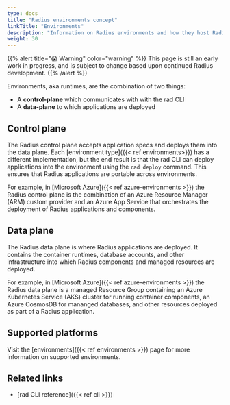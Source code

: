 ```yaml
---
type: docs
title: "Radius environments concept"
linkTitle: "Environments"
description: "Information on Radius environments and how they host Radius applications"
weight: 30
---
```


{{% alert title="😱 Warning" color="warning" %}}
This page is still an early work in progress, and is subject to change based upon continued Radius development.
{{% /alert %}}


Environments, aka runtimes, are the combination of two things:
- A **control-plane** which communicates with with the rad CLI
- A **data-plane** to which applications are deployed

## Control plane

The Radius control plane accepts application specs and deploys them into the data plane. Each [environment type]({{< ref environments>}}) has a different implementation, but the end result is that the rad CLI can deploy applications into the environment using the `rad deploy` command. This ensures that Radius applications are portable across environments.

For example, in [Microsoft Azure]({{< ref azure-environments >}}) the Radius control plane is the combination of an Azure Resource Manager (ARM) custom provider and an Azure App Service that orchestrates the deployment of Radius applications and components.

## Data plane

The Radius data plane is where Radius applications are deployed. It contains the container runtimes, database accounts, and other infrastructure into which Radius components and managed resources are deployed.

For example, in [Microsoft Azure]({{< ref azure-environments >}}) the Radius data plane is a managed Resource Group containing an Azure Kubernetes Service (AKS) cluster for running container components, an Azure CosmosDB for mananged databases, and other resources deployed as part of a Radius application.

## Supported platforms

Visit the [environments]({{< ref environments >}}) page for more information on supported environments.

## Related links

- [rad CLI reference]({{< ref cli >}})